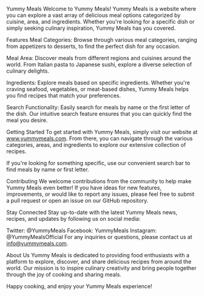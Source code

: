 Yummy Meals
Welcome to Yummy Meals! Yummy Meals is a website where you can explore a vast array of delicious meal options categorized by cuisine, area, and ingredients. Whether you're looking for a specific dish or simply seeking culinary inspiration, Yummy Meals has you covered.

Features
Meal Categories: Browse through various meal categories, ranging from appetizers to desserts, to find the perfect dish for any occasion.

Meal Area: Discover meals from different regions and cuisines around the world. From Italian pasta to Japanese sushi, explore a diverse selection of culinary delights.

Ingredients: Explore meals based on specific ingredients. Whether you're craving seafood, vegetables, or meat-based dishes, Yummy Meals helps you find recipes that match your preferences.

Search Functionality: Easily search for meals by name or the first letter of the dish. Our intuitive search feature ensures that you can quickly find the meal you desire.

Getting Started
To get started with Yummy Meals, simply visit our website at www.yummymeals.com. From there, you can navigate through the various categories, areas, and ingredients to explore our extensive collection of recipes.

If you're looking for something specific, use our convenient search bar to find meals by name or first letter.

Contributing
We welcome contributions from the community to help make Yummy Meals even better! If you have ideas for new features, improvements, or would like to report any issues, please feel free to submit a pull request or open an issue on our GitHub repository.

Stay Connected
Stay up-to-date with the latest Yummy Meals news, recipes, and updates by following us on social media:

Twitter: @YummyMeals
Facebook: YummyMeals
Instagram: @YummyMealsOfficial
For any inquiries or questions, please contact us at info@yummymeals.com.

About Us
Yummy Meals is dedicated to providing food enthusiasts with a platform to explore, discover, and share delicious recipes from around the world. Our mission is to inspire culinary creativity and bring people together through the joy of cooking and sharing meals.

Happy cooking, and enjoy your Yummy Meals experience!
